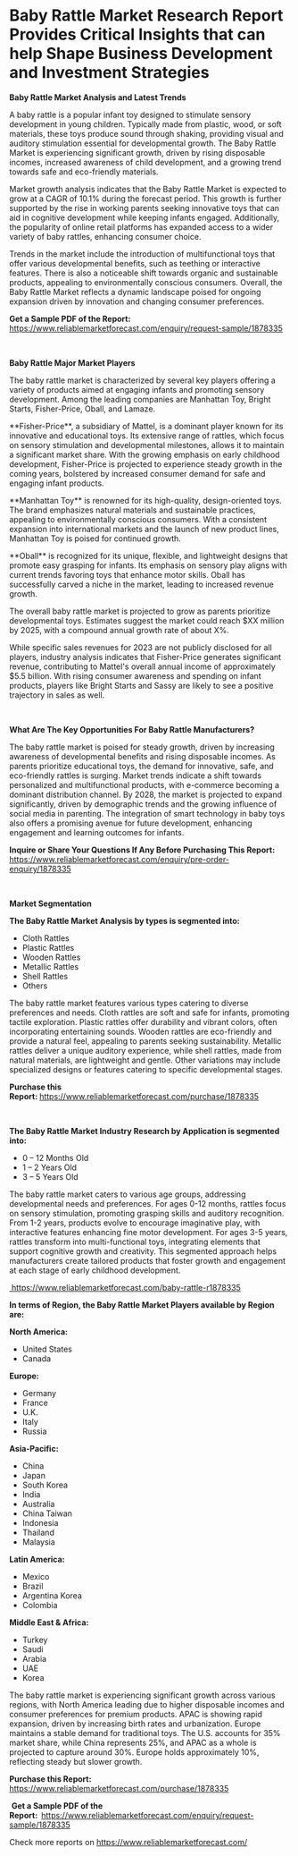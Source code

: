 <p><h1>Baby Rattle Market Research Report Provides Critical Insights that can help Shape Business Development and Investment Strategies</h1></p><p><strong>Baby Rattle Market Analysis and Latest Trends</strong></p>
<p><p>A baby rattle is a popular infant toy designed to stimulate sensory development in young children. Typically made from plastic, wood, or soft materials, these toys produce sound through shaking, providing visual and auditory stimulation essential for developmental growth. The Baby Rattle Market is experiencing significant growth, driven by rising disposable incomes, increased awareness of child development, and a growing trend towards safe and eco-friendly materials.</p><p>Market growth analysis indicates that the Baby Rattle Market is expected to grow at a CAGR of 10.1% during the forecast period. This growth is further supported by the rise in working parents seeking innovative toys that can aid in cognitive development while keeping infants engaged. Additionally, the popularity of online retail platforms has expanded access to a wider variety of baby rattles, enhancing consumer choice.</p><p>Trends in the market include the introduction of multifunctional toys that offer various developmental benefits, such as teething or interactive features. There is also a noticeable shift towards organic and sustainable products, appealing to environmentally conscious consumers. Overall, the Baby Rattle Market reflects a dynamic landscape poised for ongoing expansion driven by innovation and changing consumer preferences.</p></p>
<p><strong>Get a Sample PDF of the Report:&nbsp;</strong> <a href="https://www.reliablemarketforecast.com/enquiry/request-sample/1878335?utm_campaign=3197&utm_medium=2&utm_source=Github&utm_content=ia&utm_term=05042025&utm_id=baby-rattle">https://www.reliablemarketforecast.com/enquiry/request-sample/1878335</a></p>
<p>&nbsp;</p>
<p><strong>Baby Rattle Major Market Players</strong></p>
<p><p>The baby rattle market is characterized by several key players offering a variety of products aimed at engaging infants and promoting sensory development. Among the leading companies are Manhattan Toy, Bright Starts, Fisher-Price, Oball, and Lamaze.</p><p>**Fisher-Price**, a subsidiary of Mattel, is a dominant player known for its innovative and educational toys. Its extensive range of rattles, which focus on sensory stimulation and developmental milestones, allows it to maintain a significant market share. With the growing emphasis on early childhood development, Fisher-Price is projected to experience steady growth in the coming years, bolstered by increased consumer demand for safe and engaging infant products.</p><p>**Manhattan Toy** is renowned for its high-quality, design-oriented toys. The brand emphasizes natural materials and sustainable practices, appealing to environmentally conscious consumers. With a consistent expansion into international markets and the launch of new product lines, Manhattan Toy is poised for continued growth.</p><p>**Oball** is recognized for its unique, flexible, and lightweight designs that promote easy grasping for infants. Its emphasis on sensory play aligns with current trends favoring toys that enhance motor skills. Oball has successfully carved a niche in the market, leading to increased revenue growth.</p><p>The overall baby rattle market is projected to grow as parents prioritize developmental toys. Estimates suggest the market could reach $XX million by 2025, with a compound annual growth rate of about X%. </p><p>While specific sales revenues for 2023 are not publicly disclosed for all players, industry analysis indicates that Fisher-Price generates significant revenue, contributing to Mattel's overall annual income of approximately $5.5 billion. With rising consumer awareness and spending on infant products, players like Bright Starts and Sassy are likely to see a positive trajectory in sales as well.</p></p>
<p>&nbsp;</p>
<p><strong>What Are The Key Opportunities For Baby Rattle Manufacturers?</strong></p>
<p><p>The baby rattle market is poised for steady growth, driven by increasing awareness of developmental benefits and rising disposable incomes. As parents prioritize educational toys, the demand for innovative, safe, and eco-friendly rattles is surging. Market trends indicate a shift towards personalized and multifunctional products, with e-commerce becoming a dominant distribution channel. By 2028, the market is projected to expand significantly, driven by demographic trends and the growing influence of social media in parenting. The integration of smart technology in baby toys also offers a promising avenue for future development, enhancing engagement and learning outcomes for infants.</p></p>
<p><strong>Inquire or Share Your Questions If Any Before Purchasing This Report:</strong> <a href="https://www.reliablemarketforecast.com/enquiry/pre-order-enquiry/1878335?utm_campaign=3197&utm_medium=2&utm_source=Github&utm_content=ia&utm_term=05042025&utm_id=baby-rattle">https://www.reliablemarketforecast.com/enquiry/pre-order-enquiry/1878335</a></p>
<p>&nbsp;</p>
<p><strong>Market Segmentation</strong></p>
<p><strong>The Baby Rattle Market Analysis by types is segmented into:</strong></p>
<p><ul><li>Cloth Rattles</li><li>Plastic Rattles</li><li>Wooden Rattles</li><li>Metallic Rattles</li><li>Shell Rattles</li><li>Others</li></ul></p>
<p><p>The baby rattle market features various types catering to diverse preferences and needs. Cloth rattles are soft and safe for infants, promoting tactile exploration. Plastic rattles offer durability and vibrant colors, often incorporating entertaining sounds. Wooden rattles are eco-friendly and provide a natural feel, appealing to parents seeking sustainability. Metallic rattles deliver a unique auditory experience, while shell rattles, made from natural materials, are lightweight and gentle. Other variations may include specialized designs or features catering to specific developmental stages.</p></p>
<p><strong>Purchase this Report:&nbsp;</strong><a href="https://www.reliablemarketforecast.com/purchase/1878335?utm_campaign=3197&utm_medium=2&utm_source=Github&utm_content=ia&utm_term=05042025&utm_id=baby-rattle">https://www.reliablemarketforecast.com/purchase/1878335</a></p>
<p>&nbsp;</p>
<p><strong>The Baby Rattle Market Industry Research by Application is segmented into:</strong></p>
<p><ul><li>0 – 12 Months Old</li><li>1 – 2 Years Old</li><li>3 – 5 Years Old</li></ul></p>
<p><p>The baby rattle market caters to various age groups, addressing developmental needs and preferences. For ages 0-12 months, rattles focus on sensory stimulation, promoting grasping skills and auditory recognition. From 1-2 years, products evolve to encourage imaginative play, with interactive features enhancing fine motor development. For ages 3-5 years, rattles transform into multi-functional toys, integrating elements that support cognitive growth and creativity. This segmented approach helps manufacturers create tailored products that foster growth and engagement at each stage of early childhood development.</p></p>
<p><a href="https://www.reliablemarketforecast.com/baby-rattle-r1878335?utm_campaign=3197&utm_medium=2&utm_source=Github&utm_content=ia&utm_term=05042025&utm_id=baby-rattle">&nbsp;https://www.reliablemarketforecast.com/baby-rattle-r1878335</a></p>
<p><strong>In terms of Region, the Baby Rattle Market Players available by Region are:</strong></p>
<p>
    <p> <strong> North America: </strong>
        <ul>
            <li>United States</li>
            <li>Canada</li>
        </ul>
        </p> 
    <p> <strong> Europe: </strong>
        <ul>
            <li>Germany</li>
            <li>France</li>
            <li>U.K.</li>
            <li>Italy</li>
            <li>Russia</li>
        </ul>
        </p> 
    <p> <strong> Asia-Pacific: </strong>
        <ul>
            <li>China</li>
            <li>Japan</li>
            <li>South Korea</li>
            <li>India</li>
            <li>Australia</li>
            <li>China Taiwan</li>
            <li>Indonesia</li>
            <li>Thailand</li>
            <li>Malaysia</li>
        </ul>
        </p> 
    <p> <strong> Latin America: </strong>
        <ul>
            <li>Mexico</li>
            <li>Brazil</li>
            <li>Argentina Korea</li>
            <li>Colombia</li>
        </ul>
        </p> 
    <p> <strong> Middle East & Africa: </strong>
        <ul>
            <li>Turkey</li>
            <li>Saudi</li>
            <li>Arabia</li>
            <li>UAE</li>
            <li>Korea</li>
        </ul>
    </p>
    </p>
<p><p>The baby rattle market is experiencing significant growth across various regions, with North America leading due to higher disposable incomes and consumer preferences for premium products. APAC is showing rapid expansion, driven by increasing birth rates and urbanization. Europe maintains a stable demand for traditional toys. The U.S. accounts for 35% market share, while China represents 25%, and APAC as a whole is projected to capture around 30%. Europe holds approximately 10%, reflecting steady but slower growth.</p></p>
<p><strong>Purchase this Report: </strong><a href="https://www.reliablemarketforecast.com/purchase/1878335?utm_campaign=3197&utm_medium=2&utm_source=Github&utm_content=ia&utm_term=05042025&utm_id=baby-rattle">https://www.reliablemarketforecast.com/purchase/1878335</a></p>
<p>&nbsp;<strong>Get a Sample PDF of the Report:&nbsp;&nbsp;</strong><a href="https://www.reliablemarketforecast.com/enquiry/request-sample/1878335?utm_campaign=3197&utm_medium=2&utm_source=Github&utm_content=ia&utm_term=05042025&utm_id=baby-rattle">https://www.reliablemarketforecast.com/enquiry/request-sample/1878335</a></p>
<p><strong></strong></p>
<p>Check more reports on <a href="https://www.reliablemarketforecast.com/?utm_campaign=3197&utm_medium=2&utm_source=Github&utm_content=ia&utm_term=05042025&utm_id=baby-rattle">https://www.reliablemarketforecast.com/</a></p>
